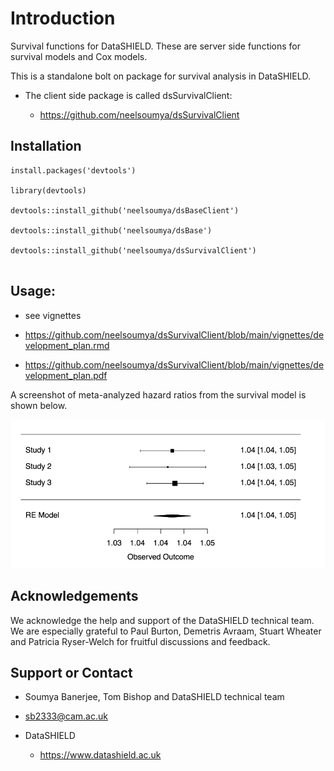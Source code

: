 # Introduction


Survival functions for DataSHIELD. These are server side functions for survival models and Cox models.

This is a standalone bolt on package for survival analysis in DataSHIELD.

* The client side package is called dsSurvivalClient:

    * https://github.com/neelsoumya/dsSurvivalClient


## Installation

```
install.packages('devtools')
	
library(devtools)
	
devtools::install_github('neelsoumya/dsBaseClient')
	
devtools::install_github('neelsoumya/dsBase')
   
devtools::install_github('neelsoumya/dsSurvivalClient')
		    
```


## Usage:

* see vignettes

* https://github.com/neelsoumya/dsSurvivalClient/blob/main/vignettes/development_plan.rmd

* https://github.com/neelsoumya/dsSurvivalClient/blob/main/vignettes/development_plan.pdf 



A screenshot of meta-analyzed hazard ratios from the survival model is shown below.

![A screenshot of meta-analyzed hazard ratios from the survival model is shown below.](screenshot_survival_models.png)



## Acknowledgements

We acknowledge the help and support of the DataSHIELD technical team.
We are especially grateful to Paul Burton, Demetris Avraam, Stuart Wheater and
Patricia Ryser-Welch for fruitful discussions and feedback.


## Support or Contact

* Soumya Banerjee, Tom Bishop and DataSHIELD technical team

* sb2333@cam.ac.uk

* DataSHIELD 

    * https://www.datashield.ac.uk
